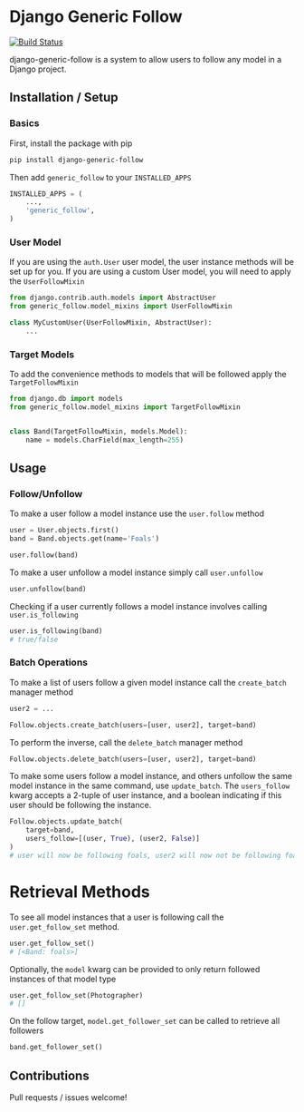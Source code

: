 Django Generic Follow
=====================

[![Build Status](https://travis-ci.org/gizmag/django-generic-follow.png?branch=master)](https://travis-ci.org/gizmag/django-generic-follow)

django-generic-follow is a system to allow users to follow any model in a Django
project.

## Installation / Setup

### Basics
First, install the package with pip

```bash
pip install django-generic-follow
```

Then add `generic_follow` to your `INSTALLED_APPS`

```python
INSTALLED_APPS = (
    ...,
    'generic_follow',
)
```

### User Model
If you are using the `auth.User` user model, the user instance methods will be 
set up for you. If you are using a custom User model, you will need to apply the
`UserFollowMixin`

```python
from django.contrib.auth.models import AbstractUser
from generic_follow.model_mixins import UserFollowMixin

class MyCustomUser(UserFollowMixin, AbstractUser):
    ...
```

### Target Models
To add the convenience methods to models that will be followed apply the
`TargetFollowMixin`

```python
from django.db import models
from generic_follow.model_mixins import TargetFollowMixin


class Band(TargetFollowMixin, models.Model):
    name = models.CharField(max_length=255)
```


## Usage

### Follow/Unfollow
To make a user follow a model instance use the `user.follow` method

```python
user = User.objects.first()
band = Band.objects.get(name='Foals')

user.follow(band)
```

To make a user unfollow a model instance simply call `user.unfollow`

```python
user.unfollow(band)
```

Checking if a user currently follows a model instance involves calling
`user.is_following`

```python
user.is_following(band)
# true/false
```

### Batch Operations
To make a list of users follow a given model instance call the `create_batch`
manager method

```python
user2 = ...

Follow.objects.create_batch(users=[user, user2], target=band)
```

To perform the inverse, call the `delete_batch` manager method

```python
Follow.objects.delete_batch(users=[user, user2], target=band)
```

To make some users follow a model instance, and others unfollow the same model
instance in the same command, use `update_batch`. The `users_follow` kwarg
accepts a 2-tuple of user instance, and a boolean indicating if this user should
be following the instance.

```python
Follow.objects.update_batch(
    target=band,
    users_follow=[(user, True), (user2, False)]
)
# user will now be following foals, user2 will now not be following foals
```

# Retrieval Methods

To see all model instances that a user is following call the
`user.get_follow_set` method.

```python
user.get_follow_set()
# [<Band: foals>]
```

Optionally, the `model` kwarg can be provided to only return followed instances
of that model type

```python
user.get_follow_set(Photographer)
# []
```

On the follow target, `model.get_follower_set` can be called to retrieve all
followers

```python
band.get_follower_set()
```

## Contributions

Pull requests / issues welcome!
